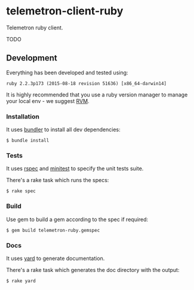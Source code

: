 # telemetron-client-ruby

Telemetron ruby client.

TODO

## Development

Everything has been developed and tested using:

```
ruby 2.2.3p173 (2015-08-18 revision 51636) [x86_64-darwin14]
```

It is highly recommended that you use a ruby version manager to manage your local env - we suggest [RVM](https://rvm.io/).

### Installation

It uses [bundler](http://bundler.io/) to install all dev dependencies:

```
$ bundle install
```

### Tests

It uses [rspec](http://rspec.info/) and [minitest](http://docs.seattlerb.org/minitest/) to specify the unit tests suite.

There's a rake task which runs the specs:

```
$ rake spec
```

### Build

Use gem to build a gem according to the spec if required:

```
$ gem build telemetron-ruby.gemspec
```

### Docs

It uses [yard](http://yardoc.org/) to generate documentation.

There's a rake task which generates the doc directory with the output:

```
$ rake yard
```
